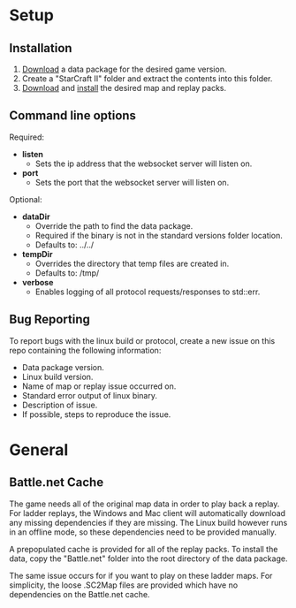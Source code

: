 # Setup

## Installation
1. [Download](../README.md#linux-packages) a data package for the desired game version.
2. Create a "StarCraft II" folder and extract the contents into this folder.
3. [Download](../README.md#downloads) and [install](../README.md#installing-map-and-replay-packs) the desired map and replay packs.

## Command line options

Required:
* **listen**
    * Sets the ip address that the websocket server will listen on.
* **port**
    * Sets the port that the websocket server will listen on.

Optional:
* **dataDir**
    * Override the path to find the data package.
    * Required if the binary is not in the standard versions folder location. 
    * Defaults to: ../../
* **tempDir**
    * Overrides the directory that temp files are created in.
    * Defaults to: /tmp/
* **verbose**
    * Enables logging of all protocol requests/responses to std::err.

## Bug Reporting

To report bugs with the linux build or protocol, create a new issue on this repo containing the following information:

* Data package version.
* Linux build version.
* Name of map or replay issue occurred on.
* Standard error output of linux binary.
* Description of issue.
* If possible, steps to reproduce the issue.

# General

## Battle.net Cache

The game needs all of the original map data in order to play back a replay.
For ladder replays, the Windows and Mac client will automatically download any missing dependencies if they are missing.
The Linux build however runs in an offline mode, so these dependencies need to be provided manually.

A prepopulated cache is provided for all of the replay packs.
To install the data, copy the "Battle.net" folder into the root directory of the data package.

The same issue occurs for if you want to play on these ladder maps.
For simplicity, the loose .SC2Map files are provided which have no dependencies on the Battle.net cache.
